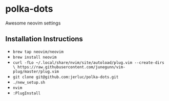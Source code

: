 # polka-dots
Awesome neovim settings


## Installation Instructions
* `brew tap neovim/neovim`
* `brew install neovim`
* `curl -fLo ~/.local/share/nvim/site/autoload/plug.vim --create-dirs \
    https://raw.githubusercontent.com/junegunn/vim-plug/master/plug.vim`
* `git clone git@github.com:jerluc/polka-dots.git`
* `./new_setup.sh`
* `nvim`
* `:PlugInstall`
